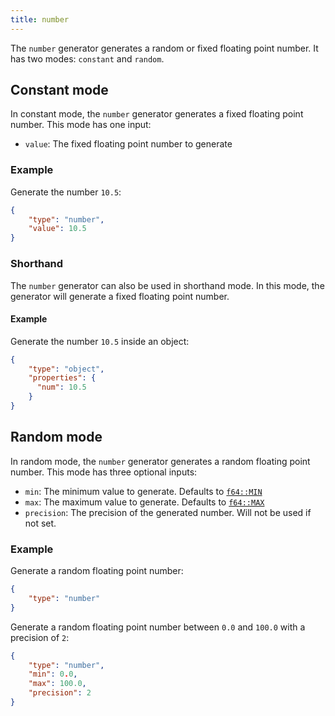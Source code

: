 ```yaml
---
title: number
---
```


The `number` generator generates a random or fixed floating point number.
It has two modes: `constant` and `random`.

## Constant mode

In constant mode, the `number` generator generates a fixed floating point number.
This mode has one input:

* `value`: The fixed floating point number to generate

### Example

Generate the number `10.5`:

```json
{
    "type": "number",
    "value": 10.5
}
```

### Shorthand

The `number` generator can also be used in shorthand mode.
In this mode, the generator will generate a fixed floating point number.

#### Example

Generate the number `10.5` inside an object:

```json
{
    "type": "object",
    "properties": {
      "num": 10.5
    }
}
```

## Random mode

In random mode, the `number` generator generates a random floating point number.
This mode has three optional inputs:

* `min`: The minimum value to generate. Defaults to [`f64::MIN`](https://doc.rust-lang.org/std/primitive.f64.html#associatedconstant.MIN)
* `max`: The maximum value to generate. Defaults to [`f64::MAX`](https://doc.rust-lang.org/std/primitive.f64.html#associatedconstant.MAX)
* `precision`: The precision of the generated number. Will not be used if not set.

### Example

Generate a random floating point number:

```json
{
    "type": "number"
}
```

Generate a random floating point number between `0.0` and `100.0` with a precision of `2`:

```json
{
    "type": "number",
    "min": 0.0,
    "max": 100.0,
    "precision": 2
}
```
